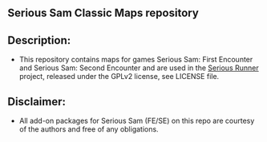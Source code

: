 ## Serious Sam Classic Maps repository

Description:
------------

- This repository contains maps for games Serious Sam: First Encounter and Serious Sam: Second Encounter and are used in the [Serious Runner] project, released under the GPLv2 license, see LICENSE file. 

Disclaimer:
-----------

- All add-on packages for Serious Sam (FE/SE) on this repo are courtesy of the authors and free of any obligations.

[Serious Runner]: https://github.com/tx00100xt/Serious-Runner "Serious-Runner project"
